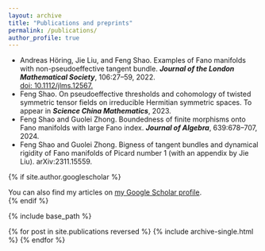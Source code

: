 ```yaml
---
layout: archive
title: "Publications and preprints"
permalink: /publications/
author_profile: true
---
```


* Andreas Höring, Jie Liu, and Feng Shao. Examples of Fano manifolds with non-pseudoeffective tangent bundle. <I><B>Journal of the London Mathematical Society</B></I>, 106:27–59, 2022.
  <br>[doi: 10.1112/jlms.12567.](https://doi.org/10.1112/jlms.12567) </br>
* Feng Shao. On pseudoeffective thresholds and cohomology of twisted symmetric tensor fields on irreducible Hermitian symmetric spaces. To appear in <I><B>Science China Mathematics</B></I>, 2023.
* Feng Shao and Guolei Zhong. Boundedness of finite morphisms onto Fano manifolds with large Fano index. <I><B>Journal of Algebra</B></I>, 639:678–707, 2024.
* Feng Shao and Guolei Zhong. Bigness of tangent bundles and dynamical rigidity of Fano manifolds of Picard number 1 (with an appendix by Jie Liu). arXiv:2311.15559.

{% if site.author.googlescholar %}
  <div class="wordwrap">You can also find my articles on <a href="{{site.author.googlescholar}}">my Google Scholar profile</a>.</div>
{% endif %}

{% include base_path %}

{% for post in site.publications reversed %}
  {% include archive-single.html %}
{% endfor %}
